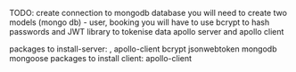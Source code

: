 TODO:
create connection to mongodb database
you will need to create two models (mongo db) - user, booking
you will have to use bcrypt to hash passwords and JWT library to tokenise data
apollo server and apollo client

packages to install-server: ,  apollo-client bcrypt jsonwebtoken mongodb mongoose
packages to install client: apollo-client
